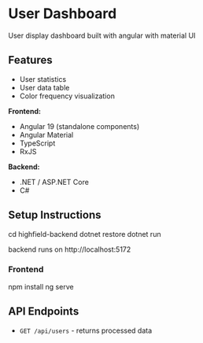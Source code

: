# User Dashboard

User display dashboard built with angular with material UI

## Features

- User statistics
- User data table
- Color frequency visualization

**Frontend:**

- Angular 19 (standalone components)
- Angular Material
- TypeScript
- RxJS

**Backend:**

- .NET / ASP.NET Core
- C#

## Setup Instructions

cd highfield-backend
dotnet restore
dotnet run

backend runs on http://localhost:5172

### Frontend
npm install
ng serve

## API Endpoints

- `GET /api/users` - returns processed data
